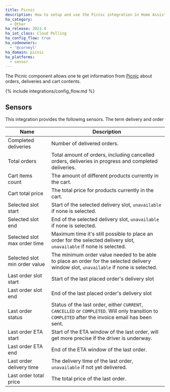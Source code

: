 ```yaml
---
title: Picnic
description: How to setup and use the Picnic integration in Home Assistant.
ha_category:
  - Other
ha_release: 2021.4
ha_iot_class: Cloud Polling
ha_config_flow: true
ha_codeowners:
  - '@corneyl'
ha_domain: picnic
ha_platforms:
  - sensor
---
```


The Picnic component allows one te get information from [Picnic](https://picnic.app) about orders, deliveries and cart contents.

{% include integrations/config_flow.md %}

## Sensors

This integration provides the following sensors. The term delivery and order

| Name                           | Description                                                                                                                                         |
| ------------------------------ | --------------------------------------------------------------------------------------------------------------------------------------------------- |
| Completed deliveries           | Number of delivered orders.                                                                                                                     |
| Total orders                   | Total amount of orders, including cancelled orders, deliveries in progress and completed deliveries.                                                |
| Cart items count               | The amount of different products currently in the cart.                                                                                             |
| Cart total price               | The total price for products currently in the cart.                                                                                                 |
| Selected slot start            | Start of the selected delivery slot, `unavailable` if none is selected.                                                                             |
| Selected slot end              | End of the selected delivery slot, `unavailable` if none is selected.                                                                               |
| Selected slot max order time   | Maximum time it's still possible to place an order for the selected delivery slot, `unavailable` if none is selected.                               |
| Selected slot min order value  | The minimum order value needed to be able to place an order for the selected delivery window slot, `unavailable` if none is selected.               |
| Last order slot start          | Start of the last placed order's delivery slot                                                                                                      |
| Last order slot end            | End of the last placed order's delivery slot                                                                                                        |
| Last order status              | Status of the last order, either `CURRENT`, `CANCELLED` or `COMPLETED`. Will only transition to `COMPLETED` after the invoice email has been sent.  |
| Last order ETA start           | Start of the ETA window of the last order, will get more precise if the driver is underway.                                                         |
| Last order ETA end             | End of the ETA window of the last order.                                                                                                            |
| Last order delivery time       | The delivery time of the last order, `unavailable` if not yet delivered.                                                                            |
| Last order total price         | The total price of the last order.                                                                                                                  |